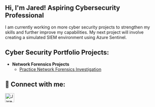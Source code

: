 ## Hi, I'm Jared! Aspiring Cybersecurity Professional

I am currently working on more cyber security projects to strengthen my skills and further improve my capabilities. My next project will involve creating a simulated SIEM environment using Azure Sentinel.

## Cyber Security Portfolio Projects:

- **Network Forensics Projects**
  - [Practice Network Forensics Investigation](https://github.com/jaredcoppola/Sample-Network-Forensics-Investigation)

## 🤳 Connect with me:

[<img align="left" alt="JaredCoppola | LinkedIn" width="30px" src="https://cdn.jsdelivr.net/npm/simple-icons@v3/icons/linkedin.svg" />][linkedin]

[linkedin]: https://linkedin.com/in/jared-coppola
